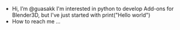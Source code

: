 - Hi, I’m @guasakk I'm interested in python to develop Add-ons for Blender3D, but I've just started with print("Hello world")
- How to reach me ...

<!---
guasakk/guasakk is a ✨ special ✨ repository because its `README.md` (this file) appears on your GitHub profile.
You can click the Preview link to take a look at your changes.
--->
